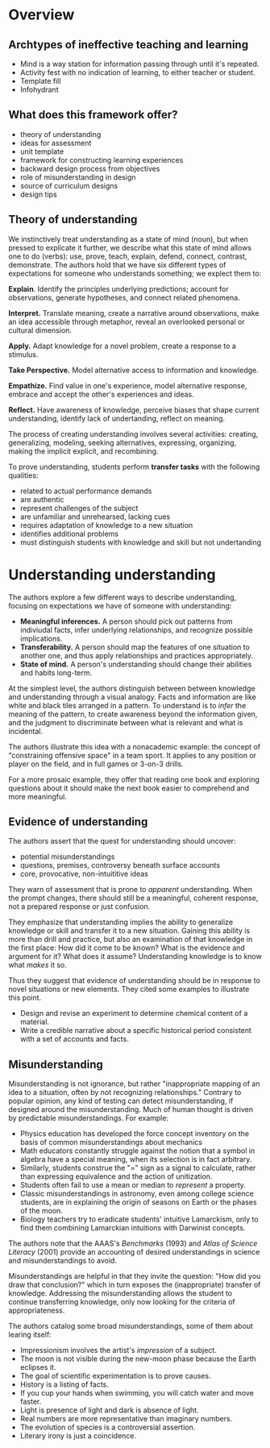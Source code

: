 # Overview

## Archtypes of ineffective teaching and learning

- Mind is a way station for information passing through until it's repeated.
- Activity fest with no indication of learning, to either teacher or student.
- Template fill
- Infohydrant

## What does this framework offer?

- theory of understanding
- ideas for assessment
- unit template
- framework for constructing learning experiences
- backward design process from objectives
- role of misunderstanding in design
- source of curriculum designs
- design tips


## Theory of understanding

We instinctively treat understanding as a state of mind (noun), but when pressed to explicate it further, we describe what this state of mind allows one to do (verbs): use, prove, teach, explain, defend, connect, contrast, demonstrate. The authors hold that we have six different types of expectations for someone who understands something; we explect them to:

**Explain**. Identify the principles underlying predictions; account for observations, generate hypotheses, and connect related phenomena.

**Interpret.** Translate meaning, create a narrative around observations, make an idea accessible through metaphor, reveal an overlooked personal or cultural dimension.

**Apply.** Adapt knowledge for a novel problem, create a response to a stimulus.

**Take Perspective.** Model alternative access to information and knowledge.

**Empathize.** Find value in one's experience, model alternative response, embrace and accept the other's experiences and ideas.

**Reflect.** Have awareness of knowledge, perceive biases that shape current understanding, identify lack of undertanding, reflect on meaning.

The process of creating understanding involves several activities: creating, generalizing, modeling, seeking alternatives, expressing, organizing, making the implicit explicit, and recombining.

To prove understanding, students perform **transfer tasks** with the following qualities:

- related to actual performance demands
- are authentic
- represent challenges of the subject
- are unfamiliar and unrehearsed, lacking cues
- requires adaptation of knowledge to a new situation
- identifies additional problems
- must distinguish students with knowledge and skill but not undertanding


# Understanding understanding

The authors explore a few different ways to describe understanding, focusing on expectations we have of someone with understanding:

- **Meaningful inferences.** A person should pick out patterns from indiviudal facts, infer underlying relationships, and recognize possible implications.
- **Transferability.** A person should map the features of one situation to another one, and thus apply relationships and practices appropriately.
- **State of mind.** A person's understanding should change their abilities and habits long-term.

At the simplest level, the authors distinguish between between knowledge and understanding through a visual analogy. Facts and information are like white and black tiles arranged in a pattern. To understand is to *infer* the meaning of the pattern, to create awareness beyond the information given, and the judgment to discriminate between what is relevant and what is incidental.

The authors illustrate this idea with a nonacademic example: the concept of "constraining offensive space" in a team sport. It applies to any position or player on the field, and in full games or 3-on-3 drills.

For a more prosaic example, they offer that reading one book and exploring questions about it should make the next book easier to comprehend and more meaningful.


## Evidence of understanding

The authors assert that the quest for understanding should uncover:

- potential misunderstandings
- questions, premises, controversy beneath surface accounts
- core, provocative, non-intuititive ideas

They warn of assessment that is prone to *apparent* understanding. When the prompt changes, there should still be a meaningful, coherent response, not a prepared response or just confusion. 

They emphasize that understanding implies the ability to generalize knowledge or skill and transfer it to a new situation. Gaining this ability is more than drill and practice, but also an examination of that knowledge in the first place: How did it come to be known? What is the evidence and argument for it? What does it assume? Understanding knowledge is to know what *makes* it so.

Thus they suggest that evidence of understanding should be in response to novel situations or new elements. They cited some examples to illustrate this point.

- Design and revise an experiment to determine chemical content of a material.
- Write a credible narrative about a specific historical period consistent with a set of accounts and facts.



## Misunderstanding

Misunderstanding is not ignorance, but rather "inappropriate mapping of an idea to a situation, often by not recognizing relationships." Contrary to popular opinion, any kind of testing can detect misunderstanding, if designed around the misunderstanding. Much of human thought is driven by predictable misunderstandings. For example:

- Physics education has developed the force concept inventory on the basis of common misunderstandings about mechanics
- Math educators constantly struggle against the notion that a symbol in algebra have a special meaning, when its selection is in fact arbitrary.
- Similarly, students construe the "=" sign as a signal to calculate, rather than expressing equivalence and the action of unitization.
- Students often fail to use a mean or median to *represent* a property.
- Classic misunderstandings in astronomy, even among college science students, are in explaining the origin of seasons on Earth or the phases of the moon.
- Biology teachers try to eradicate students' intuitive Lamarckism, only to find them combining Lamarckian intuitions with Darwinist concepts. 

The authors note that the AAAS's *Benchmarks* (1993) and *Atlas of Science Literacy* (2001) provide an accounting of desired understandings in science and misunderstandings to avoid. 

Misunderstandings are helpful in that they invite the question: "How did you draw that conclusion?" which in turn exposes the (inappropriate) transfer of knowledge. Addressing the misunderstanding allows the student to continue transferring knowledge, only now looking for the criteria of appropriateness. 

The authors catalog some broad misunderstandings, some of them about learing itself:

- Impressionism involves the artist's *impression* of a subject.
- The moon is not visible during the new-moon phase because the Earth eclipses it.
- The goal of scientific experimentation is to prove causes.
- History is a listing of facts.
- If you cup your hands when swimming, you will catch water and move faster.
- Light is presence of light and dark is absence of light.
- Real numbers are more representative than imaginary numbers.
- The evolution of species is a controversial assertion.
- Literary irony is just a coincidence.
